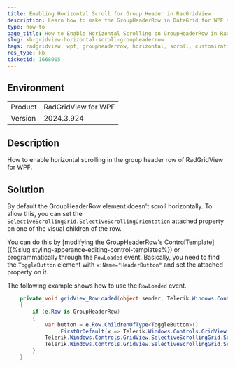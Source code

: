 ```yaml
---
title: Enabling Horizontal Scroll for Group Header in RadGridView
description: Learn how to make the GroupHeaderRow in DataGrid for WPF scroll horizontally together with the grid content.
type: how-to
page_title: How to Enable Horizontal Scrolling on GroupHeaderRow in RadGridView
slug: kb-gridview-horizontal-scroll-groupheaderrow
tags: radgridview, wpf, groupheaderrow, horizontal, scroll, customization
res_type: kb
ticketid: 1668005
---
```


## Environment

<table>
<tbody>
<tr>
<td>Product</td>
<td>RadGridView for WPF</td>
</tr>
<tr>
<td>Version</td>
<td>2024.3.924</td>
</tr>
</tbody>
</table>

## Description

How to enable horizontal scrolling in the group header row of RadGridView for WPF.

## Solution

By default the GroupHeaderRow element doesn't scroll horizontally. To allow this, you can set the `SelectiveScrollingGrid.SelectiveScrollingOrientation` attached property on one of the visual children of the row. 

You can do this by [modifying the GroupHeaderRow's ControlTemplate]({%slug styling-apperance-editing-control-templates%}) or programmatically through the `RowLoaded` event. Basically, you need to find the `ToggleButton` element with `x:Name="HeaderButton"` and set the attached property on it.

The following example shows how to use the `RowLoaded` event.


```C#
	private void gridView_RowLoaded(object sender, Telerik.Windows.Controls.GridView.RowLoadedEventArgs e)
	{
		if (e.Row is GroupHeaderRow)
		{
			var button = e.Row.ChildrenOfType<ToggleButton>()
				.FirstOrDefault(x => Telerik.Windows.Controls.GridView.SelectiveScrollingGrid.GetSelectiveScrollingOrientation(x) == SelectiveScrollingOrientation.Vertical);         
			Telerik.Windows.Controls.GridView.SelectiveScrollingGrid.SetSelectiveScrollingOrientation(button, SelectiveScrollingOrientation.Both);
			Telerik.Windows.Controls.GridView.SelectiveScrollingGrid.SetSelectiveScrollingClip(button, true);
		}
	}
```

